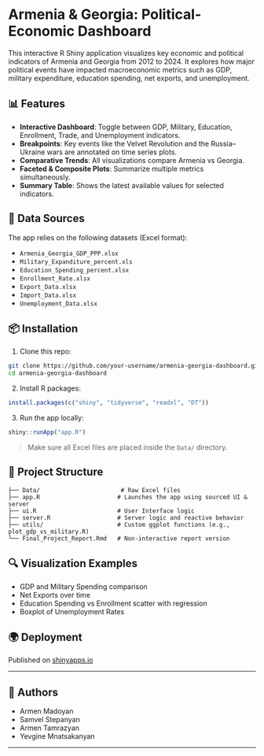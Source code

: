 # Armenia & Georgia: Political-Economic Dashboard

This interactive R Shiny application visualizes key economic and political indicators of Armenia and Georgia from 2012 to 2024. It explores how major political events have impacted macroeconomic metrics such as GDP, military expenditure, education spending, net exports, and unemployment.

## 📊 Features

- **Interactive Dashboard**: Toggle between GDP, Military, Education, Enrollment, Trade, and Unemployment indicators.
- **Breakpoints**: Key events like the Velvet Revolution and the Russia–Ukraine wars are annotated on time series plots.
- **Comparative Trends**: All visualizations compare Armenia vs Georgia.
- **Faceted & Composite Plots**: Summarize multiple metrics simultaneously.
- **Summary Table**: Shows the latest available values for selected indicators.

## 📁 Data Sources

The app relies on the following datasets (Excel format):
- `Armenia_Georgia_GDP_PPP.xlsx`
- `Military_Expanditure_percent.xls`
- `Education_Spending_percent.xlsx`
- `Enrollment_Rate.xlsx`
- `Export_Data.xlsx`
- `Import_Data.xlsx`
- `Unemployment_Data.xlsx`

## 📦 Installation

1. Clone this repo:
```bash
git clone https://github.com/your-username/armenia-georgia-dashboard.git
cd armenia-georgia-dashboard
```

2. Install R packages:
```r
install.packages(c("shiny", "tidyverse", "readxl", "DT"))
```

3. Run the app locally:
```r
shiny::runApp("app.R")
```

> Make sure all Excel files are placed inside the `Data/` directory.

## 🧠 Project Structure

```
├── Data/                       # Raw Excel files
├── app.R                      # Launches the app using sourced UI & server
├── ui.R                       # User Interface logic
├── server.R                   # Server logic and reactive behavior
├── utils/                     # Custom ggplot functions (e.g., plot_gdp_vs_military.R)
└── Final_Project_Report.Rmd   # Non-interactive report version
```

## 🔍 Visualization Examples

- GDP and Military Spending comparison
- Net Exports over time
- Education Spending vs Enrollment scatter with regression
- Boxplot of Unemployment Rates

## 🌍 Deployment

Published on [shinyapps.io](https://your-shiny-url.shinyapps.io/project-name)

---

## 🤝 Authors

- Armen Madoyan
- Samvel Stepanyan
- Armen Tamrazyan
- Yevgine Mnatsakanyan

---
